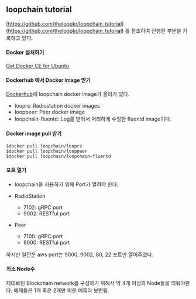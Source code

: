 ## loopchain tutorial

[https://github.com/theloopkr/loopchain_tutorial](https://github.com/theloopkr/loopchain_tutorial) 를 참조하여 진행한 부분을 기록하고 있다.

#### Docker 설치하기

[Get Docker CE for Ubuntu](https://docs.docker.com/install/linux/docker-ce/ubuntu/)

#### Dockerhub 에서 Docker image 받기

[Dockerhub](https://hub.docker.com/u/loopchain/)에 loopchain docker image가 올라가 있다.

* looprs: Radiostation docker images
* looppeer: Peer docker image
* loopchain-fluentd: Log를 받아서 처리하게 수정한 fluentd image이다.

#### Docker image pull 받기

~~~
$docker pull loopchain/looprs
$docker pull loopchain/looppeer
$docker pull loopchain/loopchain-fluentd
~~~

#### 포트 열기

* loopchain을 사용하기 위해 Port가 열려야 한다.

* RadioStation
	* 7102: gRPC port
	* 9002: RESTful port

* Peer
	* 7100: gRPC port
	* 9000: RESTful port

하지만 일단은 aws port는 9000, 9002, 80, 22 포트만 열어주었다.

#### 최소 Node수
제대로된 Blockchain network를 구성하기 위해서 약 4개 이상의 Node들을 띄워야한다. 예제들은 1개 혹은 2개만 띄운 예제라 보면됨.

